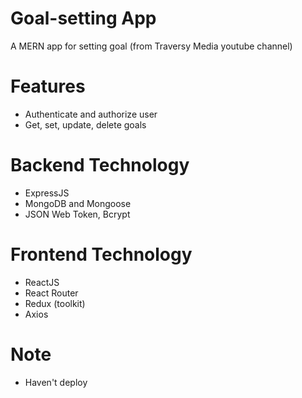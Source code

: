 # Goal-setting App

A MERN app for setting goal (from Traversy Media youtube channel)

# Features

- Authenticate and authorize user
- Get, set, update, delete goals

# Backend Technology

- ExpressJS
- MongoDB and Mongoose
- JSON Web Token, Bcrypt

# Frontend Technology

- ReactJS
- React Router
- Redux (toolkit)
- Axios

# Note

- Haven't deploy
